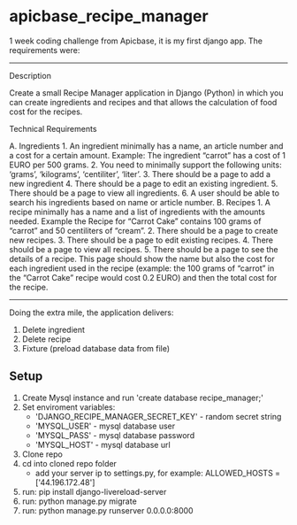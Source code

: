 # apicbase_recipe_manager

1 week coding challenge from Apicbase, it is my first django app. The requirements were:

______________________________________________
Description

Create a small Recipe Manager application in Django (Python) in which you can create ingredients and recipes and that allows the calculation of food cost for the recipes.

Technical Requirements

A. Ingredients
	1. An ingredient minimally has a name, an article number and a cost for a certain amount. Example: The ingredient “carrot” has a cost of 1 EURO per 500 grams.
	2. You need to minimally support the following units: ‘grams’, ‘kilograms’, ‘centiliter’, ‘liter’.
	3. There should be a page to add a new ingredient
	4. There should be a page to edit an existing ingredient.
	5. There should be a page to view all ingredients.
	6. A user should be able to search his ingredients based on name or article number.
B. Recipes
	1. A recipe minimally has a name and a list of ingredients with the amounts needed. Example the Recipe for “Carrot Cake” contains 100 grams of “carrot” and 50 centiliters of “cream”.
	2. There should be a page to create new recipes.
	3. There should be a page to edit existing recipes.
	4. There should be a page to view all recipes.
	5. There should be a page to see the details of a recipe. This page should show the name but also the cost for each ingredient used in the recipe (example: the 100 grams of “carrot” in the “Carrot Cake” recipe would cost 0.2 EURO) and then the total cost for the recipe.
______________________________________________

Doing the extra mile, the application delivers:
 1) Delete ingredient
 2) Delete recipe
 3) Fixture (preload database data from file)

## Setup

1) Create Mysql instance and run 'create database recipe_manager;'
2) Set enviroment variables:
	- 'DJANGO_RECIPE_MANAGER_SECRET_KEY' - random secret string 
	- 'MYSQL_USER' - mysql database user
	- 'MYSQL_PASS' - mysql database password
	- 'MYSQL_HOST' - mysql database url
3) Clone repo
4) cd into cloned repo folder
	- add your server ip to settings.py, for example: ALLOWED_HOSTS = ['44.196.172.48']
5) run: pip install django-livereload-server
6) run: python manage.py migrate
7) run: python manage.py runserver 0.0.0.0:8000

